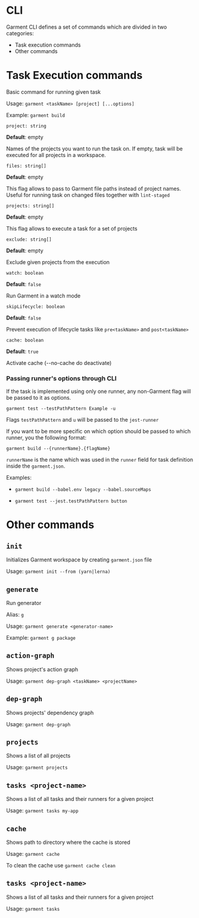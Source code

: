 # CLI

Garment CLI defines a set of commands which are divided in two categories: 

- Task execution commands
- Other commands

# Task Execution commands

Basic command for running given task

Usage: `garment <taskName> [project] [...options]`

Example: `garment build`

`project: string`

**Default**: empty

Names of the projects you want to run the task on. If empty, task will be executed for all projects in a workspace.

`files: string[]`

**Default**: empty

This flag allows to pass to Garment file paths instead of project names. Useful for running task on changed files together with `lint-staged`

`projects: string[]`

**Default**: empty

This flag allows to execute a task for a set of projects

`exclude: string[]`

**Default**: empty

Exclude given projects from the execution

`watch: boolean`

**Default**: `false`

Run Garment in a watch mode

`skipLifecycle: boolean`

**Default**: `false`

Prevent execution of lifecycle tasks like `pre<taskName>` and `post<taskName>`

`cache: boolean`

**Default**: `true`

Activate cache (--no-cache do deactivate)

### Passing runner's options through CLI

If the task is implemented using only one runner, any non-Garment flag will be passed to it as options. 

`garment test --testPathPattern Example -u`

Flags `testPathPattern` and `u` will be passed to the `jest-runner`

If you want to be more specific on which option should be passed to which runner, you the following format:

`garment build --{runnerName}.{flagName}`

`runnerName` is the name which was used in the `runner` field for task definition inside the `garment.json`. 

Examples:

- `garment build --babel.env legacy --babel.sourceMaps`

- `garment test --jest.testPathPattern button`

# Other commands

## `init` 

Initializes Garment workspace by creating `garment.json` file

Usage: `garment init --from (yarn|lerna)`

## `generate` 

Run generator

Alias: `g`

Usage: `garment generate <generator-name>`

Example: `garment g package`

## `action-graph` 

Shows project's action graph

Usage: `garment dep-graph <taskName> <projectName>`

## `dep-graph` 

Shows projects' dependency graph

Usage: `garment dep-graph`

## `projects` 

Shows a list of all projects

Usage: `garment projects`

## `tasks <project-name>` 

Shows a list of all tasks and their runners for a given project

Usage: `garment tasks my-app`

## `cache` 

Shows path to directory where the cache is stored

Usage: `garment cache`

To clean the cache use `garment cache clean`

## `tasks <project-name>` 

Shows a list of all tasks and their runners for a given project

Usage: `garment tasks`



